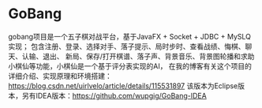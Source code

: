 # GoBang
gobang项目是一个五子棋对战平台，基于JavaFX + Socket + JDBC + MySLQ 实现； 包含注册、登录、选择对手、落子提示、局时步时、查看战绩、悔棋、聊天、认输、退出、 新局、保存/打开棋谱、落子声、背景音乐、背景图轮播和求助小棋仙等功能，小棋仙是一个基于评分表实现的AI， 在我的博客有关这个项目的详细介绍、实现原理和环境搭建：https://blog.csdn.net/uirlvelo/article/details/115531897
该版本为Eclipse版本，另有IDEA版本：https://github.com/wupgig/GoBang-IDEA
